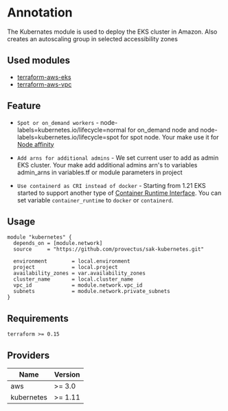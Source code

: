 # Annotation
The Kubernates module is used to deploy the EKS cluster in Amazon. Also creates an autoscaling group in selected accessibility zones

## Used modules

- [terraform-aws-eks](https://github.com/terraform-aws-modules/terraform-aws-eks)
- [terraform-aws-vpc](https://github.com/terraform-aws-modules/terraform-aws-vpc)

## Feature

- `Spot or on_demand workers` - node-labels=kubernetes.io/lifecycle=normal for on_demand node and node-labels=kubernetes.io/lifecycle=spot for spot node. Your make use it for [Node affinity](https://kubernetes.io/docs/concepts/configuration/assign-pod-node)
- `Add arns for additional admins` - We set current user to add as admin EKS cluster. Your make add additional admins arn's to variables admin_arns in variables.tf or module parameters in project

- `Use containerd as CRI instead of docker` - Starting from 1.21 EKS started to support another type of [Container Runtime Interface](https://kubernetes.io/docs/setup/production-environment/container-runtimes/). You can set variable `container_runtime` to `docker` or `containerd`.

## Usage
```
module "kubernetes" {
  depends_on = [module.network]
  source     = "https://github.com/provectus/sak-kubernetes.git"

  environment        = local.environment
  project            = local.project
  availability_zones = var.availability_zones
  cluster_name       = local.cluster_name
  vpc_id             = module.network.vpc_id
  subnets            = module.network.private_subnets
}
```

## Requirements

```
terraform >= 0.15
 ```

## Providers

| Name | Version |
|------|---------|
| aws | >= 3.0 |
| kubernetes | >= 1.11 |
